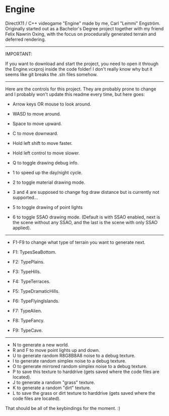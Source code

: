 Engine
======

DirectX11 / C++ videogame "Engine" made by me, Carl "Lemmi" Engström. Originally started out as a Bachelor's Degree project together with my friend Felix Nawrin Oxing, with the focus on procedurally generated terrain and deferred rendering.


***********************************
IMPORTANT:

If you want to download and start the project, you need to open it through the Engine.vcxproj inside the code folder!
I don't really know why but it seems like git breaks the .sln files somehow.
***********************************

Here are the controls for this project. They are probably prone to change and I probably won't update this readme every time, but here goes:

* Arrow keys OR mouse to look around.
* WASD to move around.
* Space to move upward.
* C to move downward.
* Hold left shift to move faster.
* Hold left control to move slower.

* Q to toggle drawing debug info.
* 1 to speed up the day/night cycle.
* 2 to toggle material drawing mode.
* 3 and 4 are supposed to change fog draw distance but is currently not supported...
* 5 to toggle drawing of point lights
* 6 to toggle SSAO drawing mode. (Default is with SSAO enabled, next is the scene without any SSAO, and the last is the scene with only SSAO applied).

***********************************
* F1-F9 to change what type of terrain you want to generate next.

* F1: TypesSeaBottom.
* F2: TypePlains.
* F3: TypeHills.
* F4: TypeTerraces.
* F5: TypeDramaticHills.
* F6: TypeFlyingIslands.
* F7: TypeAlien.
* F8: TypeFancy.
* F9: TypeCave.
***********************************
  
* N to generate a new world.
* R and F to move point lights up and down.
* U to generate random R8G8B8A8 noise to a debug texture.
* I to generate random simplex noise to a debug texture.
* O to generate mirrored random simplex noise to a debug texture.
* P to save this texture to harddrive (gets saved where the code files are located).
* J to generate a random "grass" texture.
* K to generate a random "dirt" texture.
* L to save the grass or dirt texture to harddrive (gets saved where the code files are located).

That should be all of the keybindings for the moment. :)

